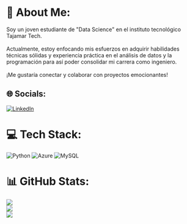 # 💫 About Me:
Soy un joven estudiante de "Data Science" en el instituto tecnológico Tajamar Tech.<br><br>Actualmente, estoy enfocando mis esfuerzos en adquirir habilidades técnicas sólidas y experiencia práctica en el análisis de datos y la programación para así poder consolidar mi carrera como ingeniero.<br><br>¡Me gustaría conectar y colaborar con proyectos emocionantes!


## 🌐 Socials:
[![LinkedIn](https://img.shields.io/badge/LinkedIn-%230077B5.svg?logo=linkedin&logoColor=white)](https://linkedin.com/in/Luistorresgg) 

# 💻 Tech Stack:
![Python](https://img.shields.io/badge/python-3670A0?style=for-the-badge&logo=python&logoColor=ffdd54) ![Azure](https://img.shields.io/badge/azure-%230072C6.svg?style=for-the-badge&logo=microsoftazure&logoColor=white) ![MySQL](https://img.shields.io/badge/mysql-%2300000f.svg?style=for-the-badge&logo=mysql&logoColor=white)
# 📊 GitHub Stats:
![](https://github-readme-stats.vercel.app/api?username=Luistorresgg&theme=dark&hide_border=false&include_all_commits=true&count_private=true)<br/>
![](https://github-readme-streak-stats.herokuapp.com/?user=Luistorresgg&theme=dark&hide_border=false)<br/>
![](https://github-readme-stats.vercel.app/api/top-langs/?username=Luistorresgg&theme=dark&hide_border=false&include_all_commits=true&count_private=true&layout=compact)

<!-- Proudly created with GPRM ( https://gprm.itsvg.in ) -->

